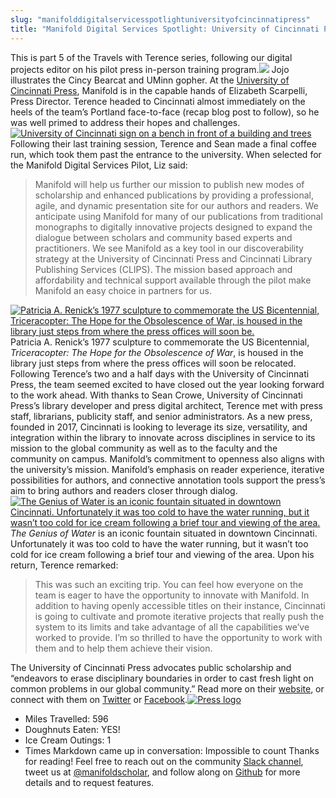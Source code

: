 ```yaml
---
slug: "manifolddigitalservicesspotlightuniversityofcincinnatipress"
title: "Manifold Digital Services Spotlight: University of Cincinnati Press"
---
```




<!--truncate-->

This is part 5 of the Travels with Terence series, following our digital projects editor on his pilot press in-person training program.[![](/img/blog/legacy_wp/2018/12/bearcatgopher.jpg)](/img/blog/legacy_wp/2018/12/bearcatgopher.jpg) Jojo illustrates the Cincy Bearcat and UMinn gopher. At the [University of Cincinnati Press](https://ucincinnatipress.uc.edu/), Manifold is in the capable hands of Elizabeth Scarpelli, Press Director. Terence headed to Cincinnati almost immediately on the heels of the team’s Portland face-to-face (recap blog post to follow), so he was well primed to address their hopes and challenges.[![University of Cincinnati sign on a bench in front of a building and trees](/img/blog/legacy_wp/2018/12/uc.jpg)](/img/blog/legacy_wp/2018/12/uc.jpg) Following their last training session, Terence and Sean made a final coffee run, which took them past the entrance to the university. When selected for the Manifold Digital Services Pilot, Liz said:

> Manifold will help us further our mission to publish new modes of scholarship and enhanced publications by providing a professional, agile, and dynamic presentation site for our authors and readers. We anticipate using Manifold for many of our publications from traditional monographs to digitally innovative projects designed to expand the dialogue between scholars and community based experts and practitioners. We see Manifold as a key tool in our discoverability strategy at the University of Cincinnati Press and Cincinnati Library Publishing Services (CLIPS). The mission based approach and affordability and technical support available through the pilot make Manifold an easy choice in partners for us.

[![Patricia A. Renick’s 1977 sculpture to commemorate the US Bicentennial, Triceracopter: The Hope for the Obsolescence of War, is housed in the library just steps from where the press offices will soon be.](/img/blog/legacy_wp/2018/12/triceracopter.jpg)](/img/blog/legacy_wp/2018/12/triceracopter.jpg) Patricia A. Renick’s 1977 sculpture to commemorate the US Bicentennial, _Triceracopter: The Hope for the Obsolescence of War_, is housed in the library just steps from where the press offices will soon be relocated. Following Terence’s two and a half days with the University of Cincinnati Press, the team seemed excited to have closed out the year looking forward to the work ahead. With thanks to Sean Crowe, University of Cincinnati Press’s library developer and press digital architect, Terence met with press staff, librarians, publicity staff, and senior administrators. As a new press, founded in 2017, Cincinnati is looking to leverage its size, versatility, and integration within the library to innovate across disciplines in service to its mission to the global community as well as to the faculty and the community on campus. Manifold’s commitment to openness also aligns with the university’s mission. Manifold’s emphasis on reader experience, iterative possibilities for authors, and connective annotation tools support the press’s aim to bring authors and readers closer through dialog.[![The Genius of Water is an iconic fountain situated in downtown Cincinnati. Unfortunately it was too cold to have the water running, but it wasn’t too cold for ice cream following a brief tour and viewing of the area.](/img/blog/legacy_wp/2018/12/fountain.jpg)](/img/blog/legacy_wp/2018/12/fountain.jpg) _The Genius of Water_ is an iconic fountain situated in downtown Cincinnati. Unfortunately it was too cold to have the water running, but it wasn’t too cold for ice cream following a brief tour and viewing of the area. Upon his return, Terence remarked:

> This was such an exciting trip. You can feel how everyone on the team is eager to have the opportunity to innovate with Manifold. In addition to having openly accessible titles on their instance, Cincinnati is going to cultivate and promote iterative projects that really push the system to its limits and take advantage of all the capabilities we’ve worked to provide. I’m so thrilled to have the opportunity to work with them and to help them achieve their vision.

The University of Cincinnati Press advocates public scholarship and “endeavors to erase disciplinary boundaries in order to cast fresh light on common problems in our global community.” Read more on their [website](https://ucincinnatipress.uc.edu/), or connect with them on [Twitter](https://twitter.com/ucincipress) or [Facebook](https://www.facebook.com/uofcincinnati/).[![Press logo](/img/blog/legacy_wp/2018/12/Cincinnati_Press_Hori@4x.png)](/img/blog/legacy_wp/2018/12/Cincinnati_Press_Hori@4x.png)
- Miles Travelled: 596
- Doughnuts Eaten: YES!
- Ice Cream Outings: 1
- Times Markdown came up in conversation: Impossible to count
Thanks for reading! Feel free to reach out on the community [Slack channel](https://manifold-slackin.herokuapp.com/), tweet us at [@manifoldscholar](https://twitter.com/ManifoldScholar), and follow along on [Github](https://github.com/ManifoldScholar/manifold) for more details and to request features.

 &nbsp;

